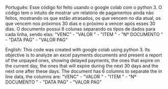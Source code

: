 Português:
  Esse código foi feito usando o google colab com o python 3. O código tem o intuito de mostrar um relatório de pagamentos ainda não feitos, mostrando os que estão atrasados, os que vencem no dia atual, os que vencem nos próximos 30 dias e o próximo a vencer após esses 30 dias. O documento possui 6 colunas separando os tipos de dados para cada linha, sendo elas: "VENC" - "VALOR " - "ITEM " - "Nº DOCUMENTO " - "DATA PAG" - "VALOR PAG" 

English:
  This code was created with google colab using python 3. Its objective is to analyze an excel payments documents and present a report of the unpayed ones, showing delayed payments, the ones that expire on the current day, the ones that will expire during the next 30 days and the next one after these days. The document has 6 columns to separate the in line data, the columns are: "VENC" - "VALOR " - "ITEM " - "Nº DOCUMENTO " - "DATA PAG" - "VALOR PAG"
